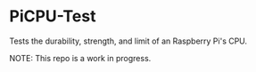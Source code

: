 # PiCPU-Test
Tests the durability, strength, and limit of an Raspberry Pi's CPU.

NOTE: This repo is a work in progress.
